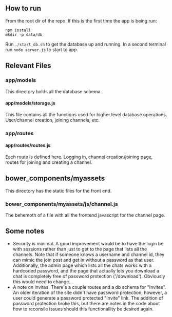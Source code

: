 ## How to run

From the root dir of the repo.
If this is the first time the app is being run:

```
npm install
mkdir -p data/db
```

Run `./start_db.sh` to get the database up and running. In a second terminal run
`node server.js` to start to app.

## Relevant Files

### app/models

This directory holds all the database schema.

#### app/models/storage.js

This file contains all the functions used for higher level database operations.
User/channel creation, joining channels, etc.

### app/routes

#### app/routes/routes.js

Each route is defined here. Logging in, channel creation/joining page, routes for
joining and creating a channel.

## bower_components/myassets

This directory has the static files for the front end.

### bower_components/myassets/js/channel.js

The behemoth of a file with all the frontend javascript for the channel page.

## Some notes

- Security is minimal. A good improvement would be to have the login be with sessions
rather than just to get to the page that lists all the channels. Note that if someone
knows a username and channel id, they can mimic the join post and get in without a 
password as that user. Additionally, the admin page which lists all the chats works
with a hardcoded password, and the page that actually lets you download a chat is 
completely free of password protection ('/download'). Obviously this would need to
change...
- A note on invites. There's a couple routes and a db schema for "Invites". An older
iteration of the site didn't have password protection, however, a user could generate
a password protected "Invite" link. The addition of password protection broke this,
but there are notes in the code about how to reconsile issues should this
functionallity be desired again.




